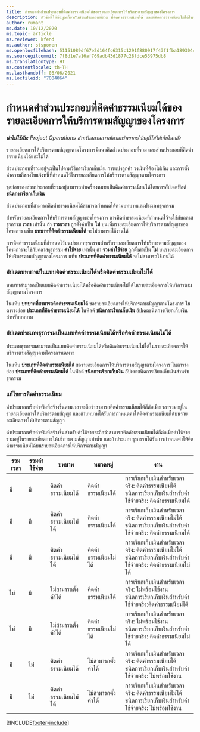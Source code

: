 ```yaml
---
title: กำหนดค่าส่วนประกอบที่คิดค่าธรรมเนียมได้ของรายละเอียดการให้บริการตามสัญญาของโครงการ
description: หัวข้อนี้ให้ข้อมูลเกี่ยวกับส่วนประกอบที่รวม ที่คิดค่าธรรมเนียมได้ และที่คิดค่าธรรมเนียมไม่ได้ในรายละเอียดการให้บริการตามสัญญา
author: rumant
ms.date: 10/12/2020
ms.topic: article
ms.reviewer: kfend
ms.author: stsporen
ms.openlocfilehash: 51151089df67e2d164fc6315c1291f880917f43f1fba189304cb305ea973cecb
ms.sourcegitcommit: 7f8d1e7a16af769adb43d1877c28fdce53975db8
ms.translationtype: HT
ms.contentlocale: th-TH
ms.lasthandoff: 08/06/2021
ms.locfileid: "7004064"
---
```

# <a name="configure-chargeable-components-of-a-project-contract-line"></a>กำหนดค่าส่วนประกอบที่คิดค่าธรรมเนียมได้ของรายละเอียดการให้บริการตามสัญญาของโครงการ

_**นำไปใช้กับ:** Project Operations สำหรับสถานการณ์ตามทรัพยากร/วัสดุที่ไม่ได้เก็บในคลัง_

รายละเอียดการให้บริการตามสัญญาตามโครงการมีแนวคิดส่วนประกอบที่รวม และส่วนประกอบที่คิดค่าธรรมเนียมได้และไม่ได้

ส่วนประกอบที่รวมอยู่จะเป็นไปตามวิธีการเรียกเก็บเงิน การแบ่งลูกค้า วงเงินที่ต้องไม่เกิน และการตั้งค่าความถี่ของใบแจ้งหนี้ที่กำหนดไว้ในรายละเอียดการให้บริการตามสัญญาตามโครงการ

ชุดย่อยของส่วนประกอบที่รวมอยู่สามารถทำเครื่องหมายเป็นคิดค่าธรรมเนียมได้โดยการอัปเดตฟิลด์ **ชนิดการเรียกเก็บเงิน**

ส่วนประกอบที่สามารถคิดค่าธรรมเนียมได้สามารถกำหนดได้ตามบทบาทและประเภทธุรกรรม

สำหรับรายละเอียดการให้บริการตามสัญญาของโครงการ การคิดค่าธรรมเนียมที่กำหนดไว้จะใช้กับคลาสธุรกรรม **เวลา** เท่านั้น ถ้า **รวมเวลา** ถูกตั้งค่าเป็น **ไม่** บนเพิ่มรายละเอียดการให้บริการตามสัญญาของโครงการ แท็บ **บทบาทที่คิดค่าธรรมเนียมได้** จะไม่สามารถใช้งานได้

การคิดค่าธรรมเนียมที่กำหนดไว้บนประเภทธุรกรรมสำหรับรายละเอียดการให้บริการตามสัญญาของโครงการจะใช้กับคลาสธุรกรรม **ค่าใช้จ่าย** เท่านั้น ถ้า **รวมค่าใช้จ่าย** ถูกตั้งค่าเป็น **ไม่** บนรายละเอียดการให้บริการตามสัญญาของโครงการ แท็บ **ประเภทที่คิดค่าธรรมเนียมได้** จะไม่สามารถใช้งานได้

### <a name="update-a-role-to-be-chargeable-or-non-chargeable"></a>อัปเดตบทบาทเป็นแบบคิดค่าธรรมเนียมได้หรือคิดค่าธรรมเนียมไม่ได้

บทบาทสามารถเป็นแบบคิดค่าธรรมเนียมได้หรือคิดค่าธรรมเนียมไม่ได้ในรายละเอียดการให้บริการตามสัญญาตามโครงการ

ในแท็บ **บทบาทที่สามารถคิดค่าธรรมเนียมได้** ขอรายละเอียดการให้บริการตามสัญญาตามโครงการ ในตารางย่อย **ประเภทที่คิดค่าธรรมเนียมได้** ในฟิลด์ **ชนิดการเรียกเก็บเงิน** อัปเดตชนิดการเรียกเก็บเงินสำหรับบทบาท

### <a name="update-a-transaction-category-to-be-chargeable-or-non-chargeable"></a>อัปเดตประเภทธุรกรรมเป็นแบบคิดค่าธรรมเนียมได้หรือคิดค่าธรรมเนียมไม่ได้

ประเภทธุรกรรมสามารถเป็นแบบคิดค่าธรรมเนียมได้หรือคิดค่าธรรมเนียมไม่ได้ในรายละเอียดการให้บริการตามสัญญาตามโครงการเฉพาะ

ในแท็บ **ประเภทที่คิดค่าธรรมเนียมได้** ขอรายละเอียดการให้บริการตามสัญญาตามโครงการ ในตารางย่อย **ประเภทที่คิดค่าธรรมเนียมได้** ในฟิลด์ **ชนิดการเรียกเก็บเงิน** อัปเดตชนิดการเรียกเก็บเงินสำหรับธุรกรรม

### <a name="resolve-chargeability"></a>แก้ไขการคิดค่าธรรมเนียม

ค่าประมาณหรือค่าจริงที่สร้างขึ้นตามเวลาจะถือว่าสามารถคิดค่าธรรมเนียมได้ก็ต่อเมื่อเวลารวมอยู่ในรายละเอียดการให้บริการตามสัญญา และถ้าบทบาทได้รับการกำหนดค่าให้คิดค่าธรรมเนียมได้บนรายละเอียดการให้บริการตามสัญญา

ค่าประมาณหรือค่าจริงที่สร้างขึ้นสำหรับค่าใช้จ่ายจะถือว่าสามารถคิดค่าธรรมเนียมได้ก็ต่อเมื่อค่าใช้จ่ายรวมอยู่ในรายละเอียดการให้บริการตามสัญญาเท่านั้น และถ้าประเภท ธุรกรรมได้รับการกำหนดค่าให้คิดค่าธรรมเนียมได้บนรายละเอียดการให้บริการตามสัญญา

| รวมเวลา | รวมค่าใช้จ่าย | บทบาท | หมวดหมู่ | งาน |
| --- | --- | --- | --- | --- |
| มี | มี | คิดค่าธรรมเนียมได้ | คิดค่าธรรมเนียมได้ | การเรียกเก็บเงินสำหรับเวลาจริง: คิดค่าธรรมเนียมได้ </br>ชนิดการเรียกเก็บเงินสำหรับค่าใช้จ่ายจริง: คิดค่าธรรมเนียมได้ |
| มี | มี | คิดค่าธรรมเนียมไม่ได้ | คิดค่าธรรมเนียมได้ | การเรียกเก็บเงินสำหรับเวลาจริง: คิดค่าธรรมเนียมไม่ได้ </br>ชนิดการเรียกเก็บเงินสำหรับค่าใช้จ่ายจริง: คิดค่าธรรมเนียมได้ |
| มี | มี | คิดค่าธรรมเนียมไม่ได้ | คิดค่าธรรมเนียมไม่ได้ | การเรียกเก็บเงินสำหรับเวลาจริง: คิดค่าธรรมเนียมไม่ได้ </br>ชนิดการเรียกเก็บเงินสำหรับค่าใช้จ่ายจริง: คิดค่าธรรมเนียมไม่ได้ |
| ไม่ | มี | ไม่สามารถตั้งค่าได้ | คิดค่าธรรมเนียมได้ | การเรียกเก็บเงินสำหรับเวลาจริง: ไม่พร้อมใช้งาน </br>ชนิดการเรียกเก็บเงินสำหรับค่าใช้จ่ายจริง:คิดค่าธรรมเนียมได้ |
| ไม่ | มี | ไม่สามารถตั้งค่าได้ | คิดค่าธรรมเนียมไม่ได้ | การเรียกเก็บเงินสำหรับเวลาจริง: ไม่พร้อมใช้งาน </br>ชนิดการเรียกเก็บเงินสำหรับค่าใช้จ่ายจริง: คิดค่าธรรมเนียมไม่ได้ |
| มี | ไม่ | คิดค่าธรรมเนียมได้ | ไม่สามารถตั้งค่าได้ | การเรียกเก็บเงินสำหรับเวลาจริง: คิดค่าธรรมเนียมได้ </br>ชนิดการเรียกเก็บเงินสำหรับค่าใช้จ่ายจริง: ไม่พร้อมใช้งาน |
| มี | ไม่ | คิดค่าธรรมเนียมไม่ได้ | ไม่สามารถตั้งค่าได้ | การเรียกเก็บเงินสำหรับเวลาจริง: คิดค่าธรรมเนียมไม่ได้ </br> ชนิดการเรียกเก็บเงินสำหรับค่าใช้จ่ายจริง: ไม่พร้อมใช้งาน |


[!INCLUDE[footer-include](../includes/footer-banner.md)]
